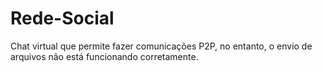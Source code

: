 # Rede-Social
Chat virtual que permite fazer comunicações P2P, no entanto, o envio de arquivos não está funcionando corretamente. 
